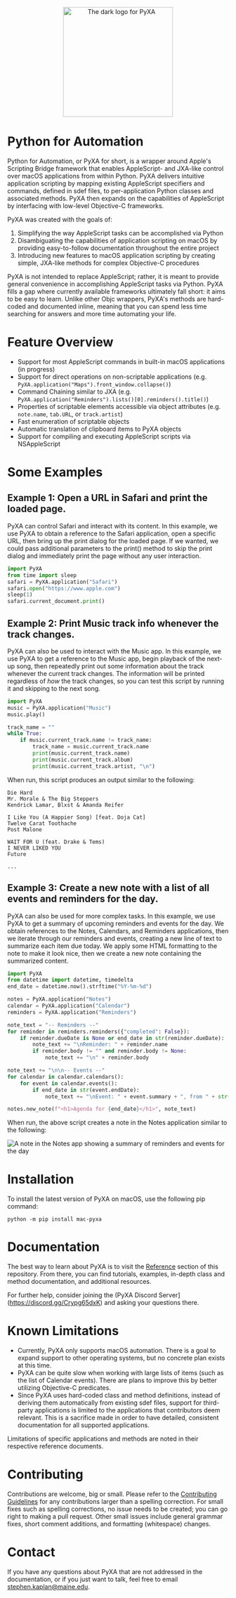 <p align="center"><img src="https://raw.githubusercontent.com/SKaplanOfficial/PyXA/main/docs/_static/assets/PyXALogoTransparent.png" alt="The dark logo for PyXA" height="250px"></p>

# Python for Automation
Python for Automation, or PyXA for short, is a wrapper around Apple's Scripting Bridge framework that enables AppleScript- and JXA-like control over macOS applications from within Python. PyXA delivers intuitive application scripting by mapping existing AppleScript specifiers and commands, defined in sdef files, to per-application Python classes and associated methods. PyXA then expands on the capabilities of AppleScript by interfacing with low-level Objective-C frameworks.

PyXA was created with the goals of:
1. Simplifying the way AppleScript tasks can be accomplished via Python
2. Disambiguating the capabilities of application scripting on macOS by providing easy-to-follow documentation throughout the entire project
3. Introducing new features to macOS application scripting by creating simple, JXA-like methods for complex Objective-C procedures

PyXA is not intended to replace AppleScript; rather, it is meant to provide general convenience in accomplishing AppleScript tasks via Python. PyXA fills a gap where currently available frameworks ultimately fall short: it aims to be easy to learn. Unlike other Objc wrappers, PyXA's methods are hard-coded and documented inline, meaning that you can spend less time searching for answers and more time automating your life.

# Feature Overview
- Support for most AppleScript commands in built-in macOS applications (in progress)
- Support for direct operations on non-scriptable applications (e.g. `PyXA.application("Maps").front_window.collapse()`)
- Command Chaining similar to JXA (e.g. `PyXA.application("Reminders").lists()[0].reminders().title()`)
- Properties of scriptable elements accessible via object attributes (e.g. `note.name`, `tab.URL`, or `track.artist`)
- Fast enumeration of scriptable objects
- Automatic translation of clipboard items to PyXA objects
- Support for compiling and executing AppleScript scripts via NSAppleScript

# Some Examples
## Example 1: Open a URL in Safari and print the loaded page.
PyXA can control Safari and interact with its content. In this example, we use PyXA to obtain a reference to the Safari application, open a specific URL, then bring up the print dialog for the loaded page. If we wanted, we could pass additional parameters to the print() method to skip the print dialog and immediately print the page without any user interaction. 
```python
import PyXA
from time import sleep
safari = PyXA.application("Safari")
safari.open("https://www.apple.com")
sleep(1)
safari.current_document.print()
```

## Example 2: Print Music track info whenever the track changes.
PyXA can also be used to interact with the Music app. In this example, we use PyXA to get a reference to the Music app, begin playback of the next-up song, then repeatedly print out some information about the track whenever the current track changes. The information will be printed regardless of *how* the track changes, so you can test this script by running it and skipping to the next song. 
```python
import PyXA
music = PyXA.application("Music")
music.play()

track_name = ""
while True:
    if music.current_track.name != track_name:
        track_name = music.current_track.name
        print(music.current_track.name)
        print(music.current_track.album)
        print(music.current_track.artist, "\n")
```
When run, this script produces an output similar to the following:
```
Die Hard
Mr. Morale & The Big Steppers
Kendrick Lamar, Blxst & Amanda Reifer 

I Like You (A Happier Song) [feat. Doja Cat]
Twelve Carat Toothache
Post Malone 

WAIT FOR U (feat. Drake & Tems)
I NEVER LIKED YOU
Future

...
```

## Example 3: Create a new note with a list of all events and reminders for the day.
PyXA can also be used for more complex tasks. In this example, we use PyXA to get a summary of upcoming reminders and events for the day. We obtain references to the Notes, Calendars, and Reminders applications, then we iterate through our reminders and events, creating a new line of text to summarize each item due today. We apply some HTML formatting to the note to make it look nice, then we create a new note containing the summarized content.
```python
import PyXA
from datetime import datetime, timedelta
end_date = datetime.now().strftime("%Y-%m-%d")

notes = PyXA.application("Notes")
calendar = PyXA.application("Calendar")
reminders = PyXA.application("Reminders")

note_text = "-- Reminders --"
for reminder in reminders.reminders({"completed": False}):
    if reminder.dueDate is None or end_date in str(reminder.dueDate):
        note_text += "\nReminder: " + reminder.name
        if reminder.body != "" and reminder.body != None:
            note_text += "\n" + reminder.body

note_text += "\n\n-- Events --"
for calendar in calendar.calendars():
    for event in calendar.events():
        if end_date in str(event.endDate):
            note_text += "\nEvent: " + event.summary + ", from " + str(event.startDate) + " to " + str(event.endDate)

notes.new_note(f"<h1>Agenda for {end_date}</h1>", note_text)
```
When run, the above script creates a note in the Notes application similar to the following:

![A note in the Notes app showing a summary of reminders and events for the day](https://raw.githubusercontent.com/SKaplanOfficial/PyXA/main/docs/_static/assets/Example3_Notes.png)

# Installation
To install the latest version of PyXA on macOS, use the following pip command:
```
python -m pip install mac-pyxa
```

# Documentation
The best way to learn about PyXA is to visit the [Reference](./docs/index.html) section of this repository. From there, you can find tutorials, examples, in-depth class and method documentation, and additional resources.

For further help, consider joining the (PyXA Discord Server](https://discord.gg/Crypg65dxK) and asking your questions there.

# Known Limitations
- Currently, PyXA only supports macOS automation. There is a goal to expand support to other operating systems, but no concrete plan exists at this time.
- PyXA can be quite slow when working with large lists of items (such as the list of Calendar events). There are plans to improve this by better utilizing Objective-C predicates.
- Since PyXA uses hard-coded class and method definitions, instead of deriving them automatically from existing sdef files, support for third-party applications is limited to the applications that contributors deem relevant. This is a sacrifice made in order to have detailed, consistent documentation for all supported applications.

Limitations of specific applications and methods are noted in their respective reference documents.

# Contributing
Contributions are welcome, big or small. Please refer to the [Contributing Guidelines](./docs/about/contributing_guidelines.html) for any contributions larger than a spelling correction. For small fixes such as spelling corrections, no issue needs to be created; you can go right to making a pull request. Other small issues include general grammar fixes, short comment additions, and formatting (whitespace) changes.

# Contact
If you have any questions about PyXA that are not addressed in the documentation, or if you just want to talk, feel free to email [stephen.kaplan@maine.edu](mailto:stephen.kaplan@maine.edu).
